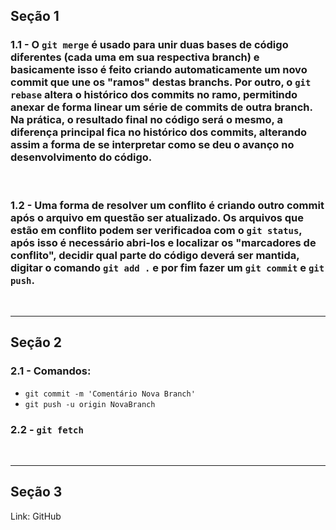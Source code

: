 ## Seção 1  

### 1.1 - O `git merge` é usado para unir duas bases de código diferentes (cada uma em sua respectiva branch) e basicamente isso é feito criando automaticamente um novo commit que une os "ramos" destas branchs. Por outro, o `git rebase` altera o histórico dos commits no ramo, permitindo anexar de forma linear um série de commits de outra branch. Na prática, o resultado final no código será o mesmo, a diferença principal fica no histórico dos commits, alterando assim a forma de se interpretar como se deu o avanço no desenvolvimento do código.  
<br>

### 1.2 - Uma forma de resolver um conflito é criando outro commit após o arquivo em questão ser atualizado. Os arquivos que estão em conflito podem ser verificadoa com o `git status`, após isso é necessário abri-los e localizar os "marcadores de conflito", decidir qual parte do código deverá ser mantida, digitar o comando `git add .` e por fim fazer um `git commit` e `git push`.

<br>   

---

## Seção 2

### 2.1 - Comandos:
- `git commit -m 'Comentário Nova Branch'`
- `git push -u origin NovaBranch`

### 2.2 - `git fetch`


<br>

---

## Seção 3
Link: GitHub
